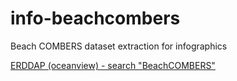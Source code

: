 # info-beachcombers
Beach COMBERS dataset extraction for infographics

[ERDDAP (oceanview) - search "BeachCOMBERS"](https://oceanview.pfeg.noaa.gov/erddap/search/index.html?page=1&itemsPerPage=1000&searchFor=BeachCOMBERS)